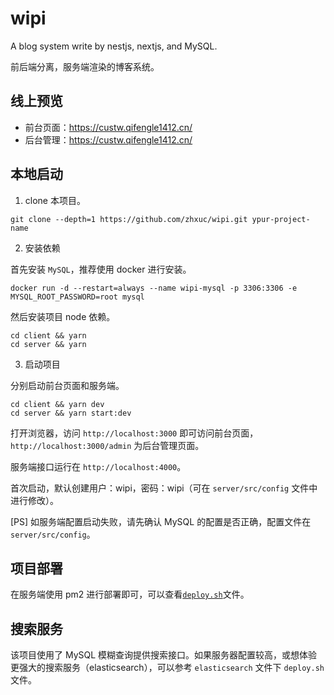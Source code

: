 # wipi

A blog system write by nestjs, nextjs, and MySQL.

前后端分离，服务端渲染的博客系统。

## 线上预览

- 前台页面：https://custw.qifengle1412.cn/
- 后台管理：https://custw.qifengle1412.cn/

## 本地启动

1. clone 本项目。

```shell
git clone --depth=1 https://github.com/zhxuc/wipi.git ypur-project-name
```

2. 安装依赖

首先安装 `MySQL`，推荐使用 docker 进行安装。

```shell
docker run -d --restart=always --name wipi-mysql -p 3306:3306 -e MYSQL_ROOT_PASSWORD=root mysql
```

然后安装项目 node 依赖。

```shell
cd client && yarn
cd server && yarn
```

3. 启动项目

分别启动前台页面和服务端。

```shell
cd client && yarn dev
cd server && yarn start:dev
```

打开浏览器，访问 `http://localhost:3000` 即可访问前台页面，`http://localhost:3000/admin` 为后台管理页面。

服务端接口运行在 `http://localhost:4000`。

首次启动，默认创建用户：wipi，密码：wipi（可在 `server/src/config` 文件中进行修改）。

[PS] 如服务端配置启动失败，请先确认 MySQL 的配置是否正确，配置文件在 `server/src/config`。

## 项目部署

在服务端使用 pm2 进行部署即可，可以查看[`deploy.sh`](./deploy.sh)文件。

## 搜索服务

该项目使用了 MySQL 模糊查询提供搜索接口。如果服务器配置较高，或想体验更强大的搜索服务（elasticsearch），可以参考 `elasticsearch` 文件下 `deploy.sh` 文件。
